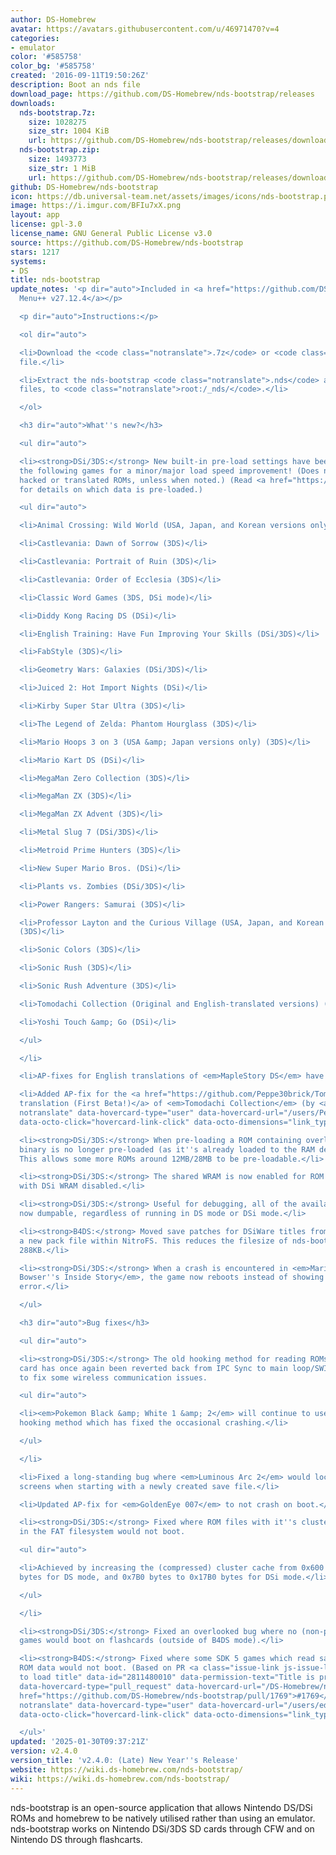 ```yaml
---
author: DS-Homebrew
avatar: https://avatars.githubusercontent.com/u/46971470?v=4
categories:
- emulator
color: '#585758'
color_bg: '#585758'
created: '2016-09-11T19:50:26Z'
description: Boot an nds file
download_page: https://github.com/DS-Homebrew/nds-bootstrap/releases
downloads:
  nds-bootstrap.7z:
    size: 1028275
    size_str: 1004 KiB
    url: https://github.com/DS-Homebrew/nds-bootstrap/releases/download/v2.4.0/nds-bootstrap.7z
  nds-bootstrap.zip:
    size: 1493773
    size_str: 1 MiB
    url: https://github.com/DS-Homebrew/nds-bootstrap/releases/download/v2.4.0/nds-bootstrap.zip
github: DS-Homebrew/nds-bootstrap
icon: https://db.universal-team.net/assets/images/icons/nds-bootstrap.png
image: https://i.imgur.com/BFIu7xX.png
layout: app
license: gpl-3.0
license_name: GNU General Public License v3.0
source: https://github.com/DS-Homebrew/nds-bootstrap
stars: 1217
systems:
- DS
title: nds-bootstrap
update_notes: '<p dir="auto">Included in <a href="https://github.com/DS-Homebrew/TWiLightMenu/releases/tag/v27.12.4"><strong>TW</strong>i<strong>L</strong>ight
  Menu++ v27.12.4</a></p>

  <p dir="auto">Instructions:</p>

  <ol dir="auto">

  <li>Download the <code class="notranslate">.7z</code> or <code class="notranslate">.zip</code>
  file.</li>

  <li>Extract the nds-bootstrap <code class="notranslate">.nds</code> and <code class="notranslate">.ver</code>
  files, to <code class="notranslate">root:/_nds/</code>.</li>

  </ol>

  <h3 dir="auto">What''s new?</h3>

  <ul dir="auto">

  <li><strong>DSi/3DS:</strong> New built-in pre-load settings have been added for
  the following games for a minor/major load speed improvement! (Does not apply to
  hacked or translated ROMs, unless when noted.) (Read <a href="https://github.com/DS-Homebrew/nds-bootstrap/blob/ad4f01d2c3c36cb1ad711145cfd9e87cb7da51a6/retail/preLoadSettings/Title%20list.txt">this</a>
  for details on which data is pre-loaded.)

  <ul dir="auto">

  <li>Animal Crossing: Wild World (USA, Japan, and Korean versions only) (3DS)</li>

  <li>Castlevania: Dawn of Sorrow (3DS)</li>

  <li>Castlevania: Portrait of Ruin (3DS)</li>

  <li>Castlevania: Order of Ecclesia (3DS)</li>

  <li>Classic Word Games (3DS, DSi mode)</li>

  <li>Diddy Kong Racing DS (DSi)</li>

  <li>English Training: Have Fun Improving Your Skills (DSi/3DS)</li>

  <li>FabStyle (3DS)</li>

  <li>Geometry Wars: Galaxies (DSi/3DS)</li>

  <li>Juiced 2: Hot Import Nights (DSi)</li>

  <li>Kirby Super Star Ultra (3DS)</li>

  <li>The Legend of Zelda: Phantom Hourglass (3DS)</li>

  <li>Mario Hoops 3 on 3 (USA &amp; Japan versions only) (3DS)</li>

  <li>Mario Kart DS (DSi)</li>

  <li>MegaMan Zero Collection (3DS)</li>

  <li>MegaMan ZX (3DS)</li>

  <li>MegaMan ZX Advent (3DS)</li>

  <li>Metal Slug 7 (DSi/3DS)</li>

  <li>Metroid Prime Hunters (3DS)</li>

  <li>New Super Mario Bros. (DSi)</li>

  <li>Plants vs. Zombies (DSi/3DS)</li>

  <li>Power Rangers: Samurai (3DS)</li>

  <li>Professor Layton and the Curious Village (USA, Japan, and Korean versions only)
  (3DS)</li>

  <li>Sonic Colors (3DS)</li>

  <li>Sonic Rush (3DS)</li>

  <li>Sonic Rush Adventure (3DS)</li>

  <li>Tomodachi Collection (Original and English-translated versions) (DSi/3DS)</li>

  <li>Yoshi Touch &amp; Go (DSi)</li>

  </ul>

  </li>

  <li>AP-fixes for English translations of <em>MapleStory DS</em> have been added!</li>

  <li>Added AP-fix for the <a href="https://github.com/Peppe30brick/Tomodachi-Collection-Ita">Italian
  translation (First Beta!)</a> of <em>Tomodachi Collection</em> (by <a class="user-mention
  notranslate" data-hovercard-type="user" data-hovercard-url="/users/Peppe30brick/hovercard"
  data-octo-click="hovercard-link-click" data-octo-dimensions="link_type:self" href="https://github.com/Peppe30brick">@Peppe30brick</a>).</li>

  <li><strong>DSi/3DS:</strong> When pre-loading a ROM containing overlays, the ARM7
  binary is no longer pre-loaded (as it''s already loaded to the RAM destination).
  This allows some more ROMs around 12MB/28MB to be pre-loadable.</li>

  <li><strong>DSi/3DS:</strong> The shared WRAM is now enabled for ROM pre-loading
  with DSi WRAM disabled.</li>

  <li><strong>DSi/3DS:</strong> Useful for debugging, all of the available RAM is
  now dumpable, regardless of running in DS mode or DSi mode.</li>

  <li><strong>B4DS:</strong> Moved save patches for DSiWare titles from 0/A to C into
  a new pack file within NitroFS. This reduces the filesize of nds-bootstrap by around
  288KB.</li>

  <li><strong>DSi/3DS:</strong> When a crash is encountered in <em>Mario &amp; Luigi:
  Bowser''s Inside Story</em>, the game now reboots instead of showing a Data Abort
  error.</li>

  </ul>

  <h3 dir="auto">Bug fixes</h3>

  <ul dir="auto">

  <li><strong>DSi/3DS:</strong> The old hooking method for reading ROMs from the SD
  card has once again been reverted back from IPC Sync to main loop/SWI Halt in order
  to fix some wireless communication issues.

  <ul dir="auto">

  <li><em>Pokemon Black &amp; White 1 &amp; 2</em> will continue to use the IPC Sync
  hooking method which has fixed the occasional crashing.</li>

  </ul>

  </li>

  <li>Fixed a long-standing bug where <em>Luminous Arc 2</em> would lock up on black
  screens when starting with a newly created save file.</li>

  <li>Updated AP-fix for <em>GoldenEye 007</em> to not crash on boot.</li>

  <li><strong>DSi/3DS:</strong> Fixed where ROM files with it''s clusters fragmented
  in the FAT filesystem would not boot.

  <ul dir="auto">

  <li>Achieved by increasing the (compressed) cluster cache from 0x600 bytes to 0x3000
  bytes for DS mode, and 0x7B0 bytes to 0x17B0 bytes for DSi mode.</li>

  </ul>

  </li>

  <li><strong>DSi/3DS:</strong> Fixed an overlooked bug where no (non-pre-loadable)
  games would boot on flashcards (outside of B4DS mode).</li>

  <li><strong>B4DS:</strong> Fixed where some SDK 5 games which read save data before
  ROM data would not boot. (Based on PR <a class="issue-link js-issue-link" data-error-text="Failed
  to load title" data-id="2811480010" data-permission-text="Title is private" data-url="https://github.com/DS-Homebrew/nds-bootstrap/issues/1769"
  data-hovercard-type="pull_request" data-hovercard-url="/DS-Homebrew/nds-bootstrap/pull/1769/hovercard"
  href="https://github.com/DS-Homebrew/nds-bootstrap/pull/1769">#1769</a> by <a class="user-mention
  notranslate" data-hovercard-type="user" data-hovercard-url="/users/edo9300/hovercard"
  data-octo-click="hovercard-link-click" data-octo-dimensions="link_type:self" href="https://github.com/edo9300">@edo9300</a>)</li>

  </ul>'
updated: '2025-01-30T09:37:21Z'
version: v2.4.0
version_title: 'v2.4.0: (Late) New Year''s Release'
website: https://wiki.ds-homebrew.com/nds-bootstrap/
wiki: https://wiki.ds-homebrew.com/nds-bootstrap/
---
```

nds-bootstrap is an open-source application that allows Nintendo DS/DSi ROMs and homebrew to be natively utilised rather than using an emulator. nds-bootstrap works on Nintendo DSi/3DS SD cards through CFW and on Nintendo DS through flashcarts.